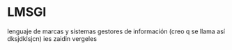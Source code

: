 # LMSGI
lenguaje de marcas y sistemas gestores de información (creo q se llama así dksjdklsjcn)
ies zaidin vergeles
